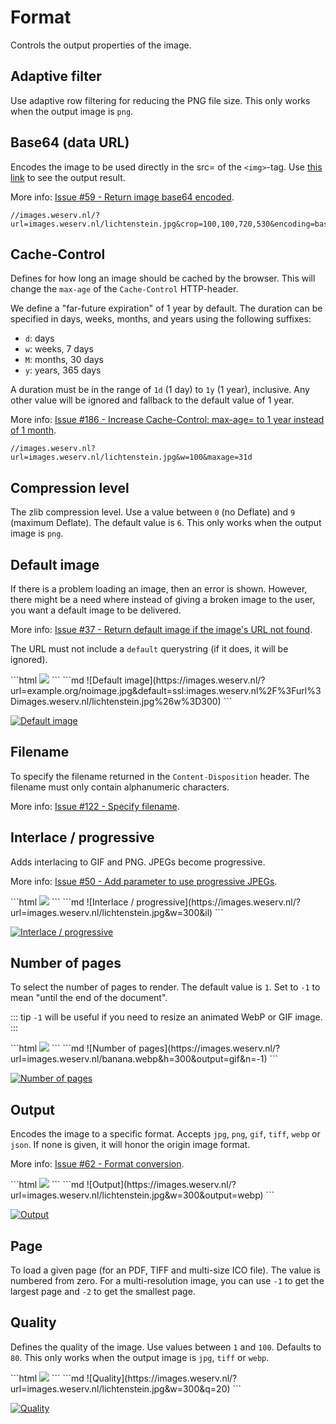 # Format

Controls the output properties of the image.

## Adaptive filter <Parameter text="&af"/><Badge text="New!" type="warn" vertical="middle"/>

Use adaptive row filtering for reducing the PNG file size. This only works when the output image is `png`.

## Base64 (data URL) <Parameter text="&encoding=base64" vertical="middle"/>

Encodes the image to be used directly in the src= of the `<img>`-tag.
Use [this link](/?url=images.weserv.nl/lichtenstein.jpg&crop=100,100,720,530&encoding=base64) to see the output result.

More info: [Issue #59 - Return image base64 encoded](https://github.com/weserv/images/issues/59).

```
//images.weserv.nl/?url=images.weserv.nl/lichtenstein.jpg&crop=100,100,720,530&encoding=base64
```

## Cache-Control <Parameter text="&maxage=" vertical="middle"/><Badge text="New!" type="warn" vertical="middle"/>

Defines for how long an image should be cached by the browser. This will change the `max-age` of the
`Cache-Control` HTTP-header.

We define a "far-future expiration" of 1 year by default. The duration can be specified in days, weeks,
months, and years using the following suffixes:
- `d`: days
- `w`: weeks, 7 days
- `M`: months, 30 days
- `y`: years, 365 days

A duration must be in the range of `1d` (1 day) to `1y` (1 year), inclusive. Any other value will be ignored
and fallback to the default value of 1 year.

More info: [Issue #186 - Increase Cache-Control: max-age= to 1 year instead of 1 month](https://github.com/weserv/images/issues/186).

```
//images.weserv.nl?url=images.weserv.nl/lichtenstein.jpg&w=100&maxage=31d
```

## Compression level <Parameter text="&l="/><Badge text="New!" type="warn" vertical="middle"/>

The zlib compression level. Use a value between `0` (no Deflate) and `9` (maximum Deflate). The default
value is `6`. This only works when the output image is `png`.

## Default image <Parameter text="&default="/>

If there is a problem loading an image, then an error is shown. However, there might be a need where
instead of giving a broken image to the user, you want a default image to be delivered.

More info: [Issue #37 - Return default image if the image's URL not found](https://github.com/weserv/images/issues/37).

The URL must not include a `default` querystring (if it does, it will be ignored).

<code-group>
<code-block title="HTML" active>
```html
<img src="//images.weserv.nl/?url=example.org/noimage.jpg&default=ssl:images.weserv.nl%2F%3Furl%3Dimages.weserv.nl/lichtenstein.jpg%26w%3D300">
```
</code-block>

<code-block title="Markdown">
```md
![Default image](https://images.weserv.nl/?url=example.org/noimage.jpg&default=ssl:images.weserv.nl%2F%3Furl%3Dimages.weserv.nl/lichtenstein.jpg%26w%3D300)
```
</code-block>
</code-group>

[![Default image](/static/lichtenstein.jpg?w=300)](/?url=example.org/noimage.jpg&default=ssl:images.weserv.nl%2F%3Furl%3Dimages.weserv.nl/lichtenstein.jpg%26w%3D300)

## Filename <Parameter text="&filename="/>

To specify the filename returned in the `Content-Disposition` header. The filename must only contain
alphanumeric characters.

More info: [Issue #122 - Specify filename](https://github.com/weserv/images/issues/122).

## Interlace / progressive <Parameter text="&il" vertical="middle"/>

Adds interlacing to GIF and PNG. JPEGs become progressive.

More info: [Issue #50 - Add parameter to use progressive JPEGs](https://github.com/weserv/images/issues/50).

<code-group>
<code-block title="HTML" active>
```html
<img src="//images.weserv.nl/?url=images.weserv.nl/lichtenstein.jpg&w=300&il">
```
</code-block>

<code-block title="Markdown">
```md
![Interlace / progressive](https://images.weserv.nl/?url=images.weserv.nl/lichtenstein.jpg&w=300&il)
```
</code-block>
</code-group>

[![Interlace / progressive](/static/lichtenstein.jpg?w=300&il)](/?url=images.weserv.nl/lichtenstein.jpg&w=300&il)

## Number of pages <Parameter text="&n="/><Badge text="New!" type="warn" vertical="middle"/>

To select the number of pages to render. The default value is `1`. Set to `-1` to mean "until the end of
the document".

::: tip
`-1` will be useful if you need to resize an animated WebP or GIF image.
:::

<code-group>
<code-block title="HTML" active>
```html
<img src="//images.weserv.nl/?url=images.weserv.nl/banana.webp&h=300&output=gif&n=-1">
```
</code-block>

<code-block title="Markdown">
```md
![Number of pages](https://images.weserv.nl/?url=images.weserv.nl/banana.webp&h=300&output=gif&n=-1)
```
</code-block>
</code-group>

[![Number of pages](/static/banana.webp?h=300&output=gif&n=-1)](/?url=images.weserv.nl/banana.webp&h=300&output=gif&n=-1)

## Output <Parameter text="&output=" vertical="middle"/>

Encodes the image to a specific format. Accepts `jpg`, `png`, `gif`, `tiff`, `webp` or `json`. If none is
given, it will honor the origin image format.

More info: [Issue #62 - Format conversion](https://github.com/weserv/images/issues/62).

<code-group>
<code-block title="HTML" active>
```html
<img src="//images.weserv.nl/?url=images.weserv.nl/lichtenstein.jpg&w=300&output=webp">
```
</code-block>

<code-block title="Markdown">
```md
![Output](https://images.weserv.nl/?url=images.weserv.nl/lichtenstein.jpg&w=300&output=webp)
```
</code-block>
</code-group>

[![Output](/static/lichtenstein.jpg?w=300&output=webp)](/?url=images.weserv.nl/lichtenstein.jpg&w=300&output=webp)

## Page <Parameter text="&page="/>

To load a given page (for an PDF, TIFF and multi-size ICO file). The value is numbered from zero. For a
multi-resolution image, you can use `-1` to get the largest page and `-2` to get the smallest page.

## Quality <Parameter text="&q=" vertical="middle"/>

Defines the quality of the image. Use values between `1` and `100`. Defaults to `80`. This only works
when the output image is `jpg`, `tiff` or `webp`.

<code-group>
<code-block title="HTML" active>
```html
<img src="//images.weserv.nl/?url=images.weserv.nl/lichtenstein.jpg&w=300&q=20">
```
</code-block>

<code-block title="Markdown">
```md
![Quality](https://images.weserv.nl/?url=images.weserv.nl/lichtenstein.jpg&w=300&q=20)
```
</code-block>
</code-group>

[![Quality](/static/lichtenstein.jpg?w=300&q=20)](/?url=images.weserv.nl/lichtenstein.jpg&w=300&q=20)
